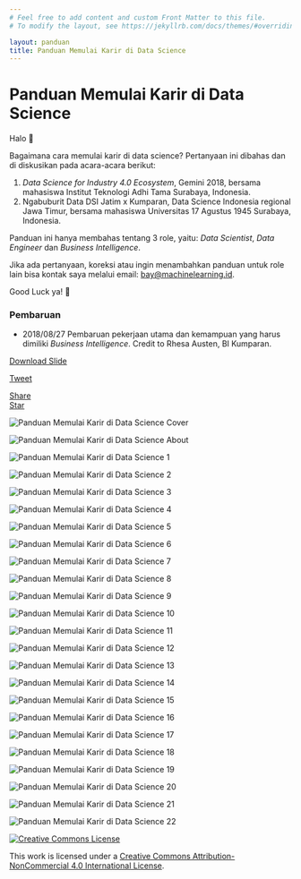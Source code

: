 ```yaml
---
# Feel free to add content and custom Front Matter to this file.
# To modify the layout, see https://jekyllrb.com/docs/themes/#overriding-theme-defaults

layout: panduan
title: Panduan Memulai Karir di Data Science
---
```


# Panduan Memulai Karir di Data Science

Halo 👋

Bagaimana cara memulai karir di data science?
Pertanyaan ini dibahas dan di diskusikan pada
acara-acara berikut:

1. *Data Science for Industry 4.0 Ecosystem*, Gemini 2018,
bersama mahasiswa Institut Teknologi Adhi Tama Surabaya,
Indonesia.
2. Ngabuburit Data DSI Jatim x Kumparan, Data Science Indonesia
regional Jawa Timur, bersama mahasiswa Universitas 17 Agustus 1945
Surabaya, Indonesia.

Panduan ini hanya membahas tentang 3 role, yaitu: *Data Scientist*,
*Data Engineer* dan *Business Intelligence*.

Jika ada pertanyaan, koreksi atau ingin menambahkan panduan untuk
role lain bisa kontak saya melalui email:
[bay@machinelearning.id](mailto:bay@machinelearning.id).

Good Luck ya! 🙌

### Pembaruan
- 2018/08/27 Pembaruan pekerjaan utama dan kemampuan yang harus dimiliki *Business Intelligence*.
  Credit to Rhesa Austen, BI Kumparan.

[Download Slide](https://www.slideshare.net/bayual/panduan-untuk-memulai-karir-di-data-science)

<a class="twitter-share-button"
  href="https://twitter.com/intent/tweet"
  data-size="large">
Tweet</a>
<div class="fb-share-button" data-href="https://panduan.datascience.id/" data-layout="button_count" data-size="large" data-mobile-iframe="true"><a target="_blank" href="https://www.facebook.com/sharer/sharer.php?u=https%3A%2F%2Fpanduan.datascience.id%2F&amp;src=sdkpreparse" class="fb-xfbml-parse-ignore">Share</a>
</div>
<!-- Place this tag where you want the button to render. -->
<a class="github-button" href="https://github.com/pyk/panduan.datascience.id" data-size="large" data-show-count="true" aria-label="Star pyk/panduan.datascience.id on GitHub">Star</a>

![Panduan Memulai Karir di Data Science Cover](/assets/panduan-memulai-karir-di-data-science-cover.png "Panduan Memulai Karir di Data Science Cover")

![Panduan Memulai Karir di Data Science About](/assets/panduan-memulai-karir-di-data-science-about.png "Panduan Memulai Karir di Data Science About")

![Panduan Memulai Karir di Data Science 1](/assets/panduan-memulai-karir-di-data-science-1.png "Panduan Memulai Karir di Data Science 1")

![Panduan Memulai Karir di Data Science 2](/assets/panduan-memulai-karir-di-data-science-2.png "Panduan Memulai Karir di Data Science 2")

![Panduan Memulai Karir di Data Science 3](/assets/panduan-memulai-karir-di-data-science-3.png "Panduan Memulai Karir di Data Science 3")

![Panduan Memulai Karir di Data Science 4](/assets/panduan-memulai-karir-di-data-science-4.png "Panduan Memulai Karir di Data Science 4")

![Panduan Memulai Karir di Data Science 5](/assets/panduan-memulai-karir-di-data-science-5.png "Panduan Memulai Karir di Data Science 5")

![Panduan Memulai Karir di Data Science 6](/assets/panduan-memulai-karir-di-data-science-6.png "Panduan Memulai Karir di Data Science 6")

![Panduan Memulai Karir di Data Science 7](/assets/panduan-memulai-karir-di-data-science-7.png "Panduan Memulai Karir di Data Science 7")

![Panduan Memulai Karir di Data Science 8](/assets/panduan-memulai-karir-di-data-science-8.png "Panduan Memulai Karir di Data Science 8")

![Panduan Memulai Karir di Data Science 9](/assets/panduan-memulai-karir-di-data-science-9.png "Panduan Memulai Karir di Data Science 9")

![Panduan Memulai Karir di Data Science 10](/assets/panduan-memulai-karir-di-data-science-10.png "Panduan Memulai Karir di Data Science 10")

![Panduan Memulai Karir di Data Science 11](/assets/panduan-memulai-karir-di-data-science-11.png "Panduan Memulai Karir di Data Science 11")

![Panduan Memulai Karir di Data Science 12](/assets/panduan-memulai-karir-di-data-science-12.png "Panduan Memulai Karir di Data Science 12")

![Panduan Memulai Karir di Data Science 13](/assets/panduan-memulai-karir-di-data-science-13.png "Panduan Memulai Karir di Data Science 13")

![Panduan Memulai Karir di Data Science 14](/assets/panduan-memulai-karir-di-data-science-14.png "Panduan Memulai Karir di Data Science 14")

![Panduan Memulai Karir di Data Science 15](/assets/panduan-memulai-karir-di-data-science-15.png "Panduan Memulai Karir di Data Science 15")

![Panduan Memulai Karir di Data Science 16](/assets/panduan-memulai-karir-di-data-science-16.png "Panduan Memulai Karir di Data Science 16")

![Panduan Memulai Karir di Data Science 17](/assets/panduan-memulai-karir-di-data-science-17.png "Panduan Memulai Karir di Data Science 17")

![Panduan Memulai Karir di Data Science 18](/assets/panduan-memulai-karir-di-data-science-18.png "Panduan Memulai Karir di Data Science 18")

![Panduan Memulai Karir di Data Science 19](/assets/panduan-memulai-karir-di-data-science-19.png "Panduan Memulai Karir di Data Science 19")

![Panduan Memulai Karir di Data Science 20](/assets/panduan-memulai-karir-di-data-science-20.png "Panduan Memulai Karir di Data Science 20")

![Panduan Memulai Karir di Data Science 21](/assets/panduan-memulai-karir-di-data-science-21.png "Panduan Memulai Karir di Data Science 21")

![Panduan Memulai Karir di Data Science 22](/assets/panduan-memulai-karir-di-data-science-22.png "Panduan Memulai Karir di Data Science 22")

<a rel="license" href="http://creativecommons.org/licenses/by-nc/4.0/"><img alt="Creative Commons License" style="border-width:0" src="https://i.creativecommons.org/l/by-nc/4.0/88x31.png" /></a>

This work is licensed under a <a rel="license" href="http://creativecommons.org/licenses/by-nc/4.0/">Creative Commons Attribution-NonCommercial 4.0 International License</a>.